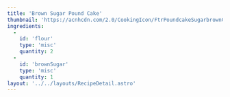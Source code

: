 ```yaml
---
title: 'Brown Sugar Pound Cake'
thumbnail: 'https://acnhcdn.com/2.0/CookingIcon/FtrPoundcakeSugarbrownCropped.png'
ingredients:
  -
    id: 'flour'
    type: 'misc'
    quantity: 2
  -
    id: 'brownSugar'
    type: 'misc'
    quantity: 1
layout: '../../layouts/RecipeDetail.astro'
---
```

